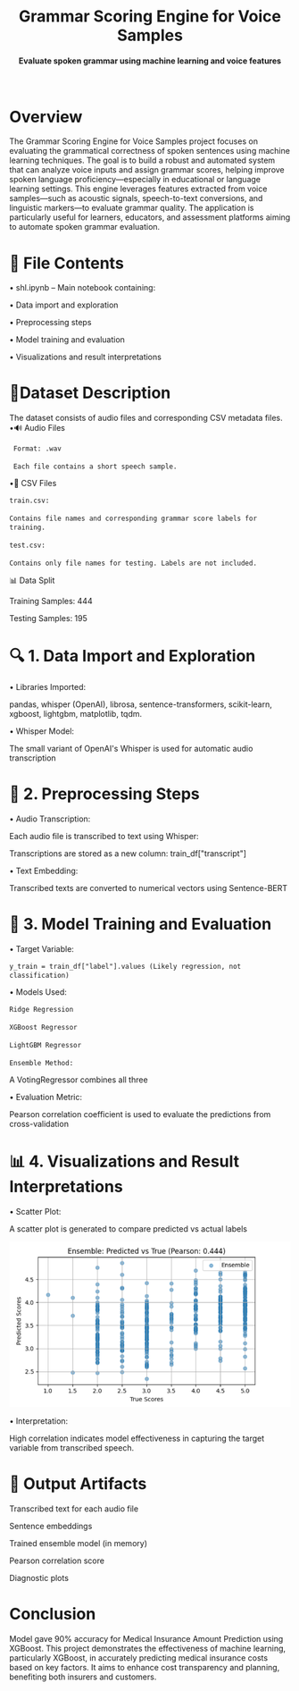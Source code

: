 <h1 align="center">Grammar Scoring Engine for Voice Samples</h1>

<div align= "center">
  <h4>Evaluate spoken grammar using machine learning and voice features</h4><br>
</div>

# Overview
The Grammar Scoring Engine for Voice Samples project focuses on evaluating the grammatical correctness of spoken sentences using machine learning techniques. The goal is to build a robust and automated system that can analyze voice inputs and assign grammar scores, helping improve spoken language proficiency—especially in educational or language learning settings.
This engine leverages features extracted from voice samples—such as acoustic signals, speech-to-text conversions, and linguistic markers—to evaluate grammar quality. The application is particularly useful for learners, educators, and assessment platforms aiming to automate spoken grammar evaluation.

# 📁 File Contents

  • shl.ipynb – Main notebook containing:
  
  • Data import and exploration
  
  • Preprocessing steps
  
  • Model training and evaluation
  
  • Visualizations and result interpretations
  
# 📁Dataset Description
The dataset consists of audio files and corresponding CSV metadata files.<br>
•🔊 Audio Files

     Format: .wav

     Each file contains a short speech sample.

•📄 CSV Files

    train.csv:
    
    Contains file names and corresponding grammar score labels for training.

    test.csv:
    
    Contains only file names for testing. Labels are not included.
    
📊 Data Split

  Training Samples: 444

  Testing Samples: 195


# 🔍 1. Data Import and Exploration
  • Libraries Imported:
    
  pandas, whisper (OpenAI), librosa, sentence-transformers, scikit-learn, xgboost, lightgbm, matplotlib, tqdm.

  • Whisper Model:
    
  The small variant of OpenAI's Whisper is used for automatic audio transcription

# 🧹 2. Preprocessing Steps
  • Audio Transcription:
  
  Each audio file is transcribed to text using Whisper:
  
  Transcriptions are stored as a new column: train_df["transcript"]

  • Text Embedding:
  
  Transcribed texts are converted to numerical vectors using Sentence-BERT

# 🤖 3. Model Training and Evaluation
  • Target Variable:
  
    y_train = train_df["label"].values (Likely regression, not classification)
  
  • Models Used:
  
    Ridge Regression
  
    XGBoost Regressor
  
    LightGBM Regressor
  
    Ensemble Method:
    
  A VotingRegressor combines all three
    
 • Evaluation Metric:
 
  Pearson correlation coefficient is used to evaluate the predictions from cross-validation
  
# 📊 4. Visualizations and Result Interpretations
• Scatter Plot:

  A scatter plot is generated to compare predicted vs actual labels

  
  ![image](images/image.png)
  
• Interpretation:

  High correlation indicates model effectiveness in capturing the target variable from transcribed speech.

# 📁 Output Artifacts

Transcribed text for each audio file

Sentence embeddings

Trained ensemble model (in memory)

Pearson correlation score

Diagnostic plots

# Conclusion
Model gave 90% accuracy for Medical Insurance Amount Prediction using XGBoost. This project demonstrates the effectiveness of machine learning, particularly XGBoost, in accurately predicting medical insurance costs based on key factors. It aims to enhance cost transparency and planning, benefiting both insurers and customers.
